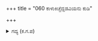 +++
title = "060 ಕಾಳುಕಿಚ್ಚೆದ್ದಡವಿಯನು ಕುಡಿ"

+++

<details><summary>ಗದ್ಯ (ಕ.ಗ.ಪ) </summary>

60. ಅರಣ್ಯದಲ್ಲಿ ಬೆಂಕಿ ಎದ್ದು ಇಡೀ ಕಾಡನ್ನೇ ತನ್ನ ತುದಿ ನಾಲಗೆಯಲ್ಲಿ ಸೇರಿಸಿಕೊಂಡು (ಸುಟ್ಟು ಹಾಕಿ) ದಳ್ಳುರಿಯ ಜ್ವಾಲೆಯು ಶಾಂತವಾಗುವ ಹಾಗೆ, ಆಕಾಶದಲ್ಲಿರುವ ಭಾರಿ ಮೋಡಗಳನ್ನು ಅಟ್ಟಿಸಿಕೊಂಡು ಓಡಿಸಿದ ನಂತರ ಸುಂಟರಗಾಳಿಯ ಆಟೋಪ ನಿಂತಂತೆ, ದೇವೇಂದ್ರನ ಮಗನ ಮಗನಾದ ಅಭಿಮನ್ಯುವು ರಣಭೂಮಿಯಲ್ಲಿ ಅಸ್ತಂಗತನಾದನು.
</details>
